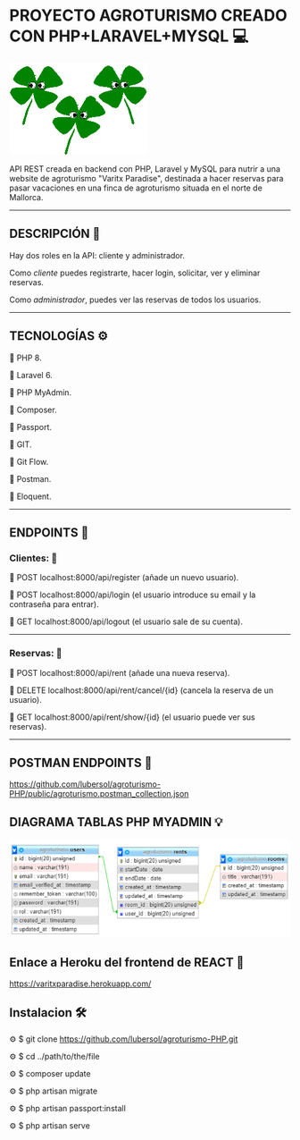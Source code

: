# PROYECTO AGROTURISMO CREADO CON PHP+LARAVEL+MYSQL :computer:

![Screenshot](public/treboles.gif)


API REST creada en backend con PHP, Laravel y MySQL para nutrir a una website de agroturismo "Varitx Paradise", destinada a hacer reservas para pasar vacaciones en una finca de agroturismo situada en el norte de Mallorca. 

***

## DESCRIPCIÓN :open_book:

Hay dos roles en la API: cliente y administrador.

Como *cliente* puedes registrarte, hacer login, solicitar, ver y eliminar reservas.

Como *administrador*, puedes ver las reservas de todos los usuarios.

***

## TECNOLOGÍAS :gear:

:large_blue_circle: PHP 8.

:large_blue_circle: Laravel 6.

:large_blue_circle: PHP MyAdmin.

:large_blue_circle: Composer.

:large_blue_circle: Passport.

:large_blue_circle: GIT.

:large_blue_circle: Git Flow.

:large_blue_circle: Postman.

:large_blue_circle: Eloquent.

***


## ENDPOINTS :link:

### Clientes: :bust_in_silhouette: 

:round_pushpin: POST localhost:8000/api/register (añade un nuevo usuario).

:round_pushpin: POST localhost:8000/api/login (el usuario introduce su email y la contraseña para entrar).

:round_pushpin: GET localhost:8000/api/logout (el usuario sale de su cuenta).

***


### Reservas: :date:

:round_pushpin: POST localhost:8000/api/rent (añade una nueva reserva).

:round_pushpin: DELETE localhost:8000/api/rent/cancel/{id} (cancela la reserva de un usuario).

:round_pushpin: GET localhost:8000/api/rent/show/{id} (el usuario puede ver sus reservas).

***


## POSTMAN ENDPOINTS :round_pushpin:

https://github.com/lubersol/agroturismo-PHP/public/agroturismo.postman_collection.json


## DIAGRAMA TABLAS PHP MYADMIN :bulb:

![Screenshot](public/diagrama.png)

## Enlace a Heroku del frontend de REACT :link:

https://varitxparadise.herokuapp.com/

## Instalacion :hammer_and_wrench:

:gear: $ git clone https://github.com/lubersol/agroturismo-PHP.git

:gear: $ cd ../path/to/the/file

:gear: $ composer update

:gear: $ php artisan migrate

:gear: $ php artisan passport:install

:gear: $ php artisan serve